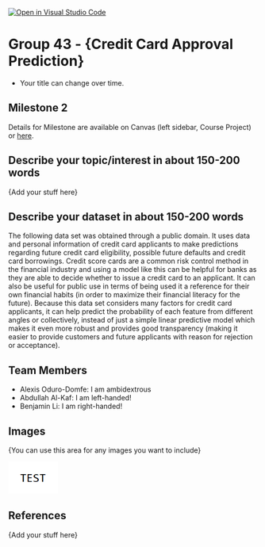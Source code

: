 [![Open in Visual Studio Code](https://classroom.github.com/assets/open-in-vscode-f059dc9a6f8d3a56e377f745f24479a46679e63a5d9fe6f495e02850cd0d8118.svg)](https://classroom.github.com/online_ide?assignment_repo_id=5908205&assignment_repo_type=AssignmentRepo)
# Group 43 - {Credit Card Approval Prediction}

- Your title can change over time.

## Milestone 2

Details for Milestone are available on Canvas (left sidebar, Course Project) or [here](https://firas.moosvi.com/courses/data301/project/milestone01.html).

## Describe your topic/interest in about 150-200 words

{Add your stuff here}

## Describe your dataset in about 150-200 words

The following data set was obtained through a public domain. It uses data and personal information of credit card applicants to make predictions regarding future credit card eligibility, possible future defaults and credit card borrowings.  Credit score cards are a common risk control method in the financial industry and using a model like this can be helpful for banks as they are able to decide whether to issue a credit card to an applicant. It can also be useful for public use in terms of being used it a reference for their own financial habits (in order to maximize their financial literacy for the future). Because this data set considers many factors for credit card applicants, it can help predict the probability of each feature from different angles or collectively, instead of just a simple linear predictive model which makes it even more robust and provides good transparency (making it easier to provide customers and future applicants with reason for rejection or acceptance).

## Team Members

- Alexis Oduro-Domfe: I am ambidextrous
- Abdullah Al-Kaf: I am left-handed!
- Benjamin Li: I am right-handed!

## Images

{You can use this area for any images you want to include}

<img src ="images/test.png" width="100px">

## References

{Add your stuff here}



